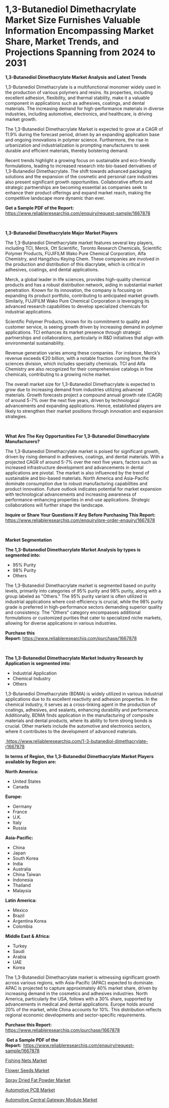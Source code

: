 <p><h1>1,3-Butanediol Dimethacrylate Market Size Furnishes Valuable Information Encompassing Market Share, Market Trends, and Projections Spanning from 2024 to 2031</h1></p><p><strong>1,3-Butanediol Dimethacrylate Market Analysis and Latest Trends</strong></p>
<p><p>1,3-Butanediol Dimethacrylate is a multifunctional monomer widely used in the production of various polymers and resins. Its properties, including excellent adhesion, flexibility, and thermal stability, make it a valuable component in applications such as adhesives, coatings, and dental materials. The increasing demand for high-performance materials in diverse industries, including automotive, electronics, and healthcare, is driving market growth.</p><p>The 1,3-Butanediol Dimethacrylate Market is expected to grow at a CAGR of 11.9% during the forecast period, driven by an expanding application base and ongoing innovations in polymer science. Furthermore, the rise in urbanization and industrialization is prompting manufacturers to seek durable and efficient materials, thereby bolstering demand. </p><p>Recent trends highlight a growing focus on sustainable and eco-friendly formulations, leading to increased research into bio-based derivatives of 1,3-Butanediol Dimethacrylate. The shift towards advanced packaging solutions and the expansion of the cosmetic and personal care industries also present significant growth opportunities. Collaborative efforts and strategic partnerships are becoming essential as companies seek to enhance their product offerings and expand market reach, making the competitive landscape more dynamic than ever.</p></p>
<p><strong>Get a Sample PDF of the Report:&nbsp;</strong> <a href="https://www.reliableresearchiq.com/enquiry/request-sample/1667878?utm_campaign=100&utm_medium=2&utm_source=Github&utm_content=ia&utm_term=10122024&utm_id=13-butanediol-dimethacrylate">https://www.reliableresearchiq.com/enquiry/request-sample/1667878</a></p>
<p>&nbsp;</p>
<p><strong>1,3-Butanediol Dimethacrylate Major Market Players</strong></p>
<p><p>The 1,3-Butanediol Dimethacrylate market features several key players, including TCI, Merck, Ott Scientific, Toronto Research Chemicals, Scientific Polymer Products, FUJIFILM Wako Pure Chemical Corporation, Alfa Chemistry, and Hangzhou Keying Chem. These companies are involved in the production and distribution of this diacrylate, which is critical in adhesives, coatings, and dental applications.</p><p>Merck, a global leader in life sciences, provides high-quality chemical products and has a robust distribution network, aiding in substantial market penetration. Known for its innovation, the company is focusing on expanding its product portfolio, contributing to anticipated market growth. Similarly, FUJIFILM Wako Pure Chemical Corporation is leveraging its advanced research capabilities to develop specialized chemicals for industrial applications.</p><p>Scientific Polymer Products, known for its commitment to quality and customer service, is seeing growth driven by increasing demand in polymer applications. TCI enhances its market presence through strategic partnerships and collaborations, particularly in R&D initiatives that align with environmental sustainability.</p><p>Revenue generation varies among these companies. For instance, Merck’s revenue exceeds €20 billion, with a notable fraction coming from the life sciences division, which includes specialty chemicals. TCI and Alfa Chemistry are also recognized for their comprehensive catalogs in fine chemicals, contributing to a growing niche market.</p><p>The overall market size for 1,3-Butanediol Dimethacrylate is expected to grow due to increasing demand from industries utilizing advanced materials. Growth forecasts project a compound annual growth rate (CAGR) of around 5-7% over the next five years, driven by technological advancements and expanding applications. Hence, established players are likely to strengthen their market positions through innovation and expansion strategies.</p></p>
<p>&nbsp;</p>
<p><strong>What Are The Key Opportunities For 1,3-Butanediol Dimethacrylate Manufacturers?</strong></p>
<p><p>The 1,3-Butanediol Dimethacrylate market is poised for significant growth, driven by rising demand in adhesives, coatings, and dental materials. With a projected CAGR of around 5-7% over the next five years, factors such as increased infrastructure development and advancements in dental applications are pivotal. The market is also influenced by the trend of sustainable and bio-based materials. North America and Asia-Pacific dominate consumption due to robust manufacturing capabilities and product innovation. Future outlook indicates potential for market expansion with technological advancements and increasing awareness of performance-enhancing properties in end-use applications. Strategic collaborations will further shape the landscape.</p></p>
<p><strong>Inquire or Share Your Questions If Any Before Purchasing This Report:</strong> <a href="https://www.reliableresearchiq.com/enquiry/pre-order-enquiry/1667878?utm_campaign=100&utm_medium=2&utm_source=Github&utm_content=ia&utm_term=10122024&utm_id=13-butanediol-dimethacrylate">https://www.reliableresearchiq.com/enquiry/pre-order-enquiry/1667878</a></p>
<p>&nbsp;</p>
<p><strong>Market Segmentation</strong></p>
<p><strong>The 1,3-Butanediol Dimethacrylate Market Analysis by types is segmented into:</strong></p>
<p><ul><li>95% Purity</li><li>98% Purity</li><li>Others</li></ul></p>
<p><p>The 1,3-Butanediol Dimethacrylate market is segmented based on purity levels, primarily into categories of 95% purity and 98% purity, along with a group labeled as "Others." The 95% purity variant is often utilized in industrial applications where cost-efficiency is crucial, while the 98% purity grade is preferred in high-performance sectors demanding superior quality and consistency. The "Others" category encompasses additional formulations or customized purities that cater to specialized niche markets, allowing for diverse applications in various industries.</p></p>
<p><strong>Purchase this Report:&nbsp;</strong><a href="https://www.reliableresearchiq.com/purchase/1667878?utm_campaign=100&utm_medium=2&utm_source=Github&utm_content=ia&utm_term=10122024&utm_id=13-butanediol-dimethacrylate">https://www.reliableresearchiq.com/purchase/1667878</a></p>
<p>&nbsp;</p>
<p><strong>The 1,3-Butanediol Dimethacrylate Market Industry Research by Application is segmented into:</strong></p>
<p><ul><li>Industrial Application</li><li>Chemical Industry</li><li>Others</li></ul></p>
<p><p>1,3-Butanediol Dimethacrylate (BDMA) is widely utilized in various industrial applications due to its excellent reactivity and adhesion properties. In the chemical industry, it serves as a cross-linking agent in the production of coatings, adhesives, and sealants, enhancing durability and performance. Additionally, BDMA finds application in the manufacturing of composite materials and dental products, where its ability to form strong bonds is crucial. Other markets include the automotive and electronics sectors, where it contributes to the development of advanced materials.</p></p>
<p><a href="https://www.reliableresearchiq.com/1-3-butanediol-dimethacrylate-r1667878?utm_campaign=100&utm_medium=2&utm_source=Github&utm_content=ia&utm_term=10122024&utm_id=13-butanediol-dimethacrylate">&nbsp;https://www.reliableresearchiq.com/1-3-butanediol-dimethacrylate-r1667878</a></p>
<p><strong>In terms of Region, the 1,3-Butanediol Dimethacrylate Market Players available by Region are:</strong></p>
<p>
    <p> <strong> North America: </strong>
        <ul>
            <li>United States</li>
            <li>Canada</li>
        </ul>
        </p> 
    <p> <strong> Europe: </strong>
        <ul>
            <li>Germany</li>
            <li>France</li>
            <li>U.K.</li>
            <li>Italy</li>
            <li>Russia</li>
        </ul>
        </p> 
    <p> <strong> Asia-Pacific: </strong>
        <ul>
            <li>China</li>
            <li>Japan</li>
            <li>South Korea</li>
            <li>India</li>
            <li>Australia</li>
            <li>China Taiwan</li>
            <li>Indonesia</li>
            <li>Thailand</li>
            <li>Malaysia</li>
        </ul>
        </p> 
    <p> <strong> Latin America: </strong>
        <ul>
            <li>Mexico</li>
            <li>Brazil</li>
            <li>Argentina Korea</li>
            <li>Colombia</li>
        </ul>
        </p> 
    <p> <strong> Middle East & Africa: </strong>
        <ul>
            <li>Turkey</li>
            <li>Saudi</li>
            <li>Arabia</li>
            <li>UAE</li>
            <li>Korea</li>
        </ul>
    </p>
    </p>
<p><p>The 1,3-Butanediol Dimethacrylate market is witnessing significant growth across various regions, with Asia-Pacific (APAC) expected to dominate. APAC is projected to capture approximately 40% market share, driven by increasing demand in the cosmetics and adhesives industries. North America, particularly the USA, follows with a 30% share, supported by advancements in medical and dental applications. Europe holds around 20% of the market, while China accounts for 10%. This distribution reflects regional economic developments and sector-specific requirements.</p></p>
<p><strong>Purchase this Report: </strong><a href="https://www.reliableresearchiq.com/purchase/1667878?utm_campaign=100&utm_medium=2&utm_source=Github&utm_content=ia&utm_term=10122024&utm_id=13-butanediol-dimethacrylate">https://www.reliableresearchiq.com/purchase/1667878</a></p>
<p>&nbsp;<strong>Get a Sample PDF of the Report:&nbsp;&nbsp;</strong><a href="https://www.reliableresearchiq.com/enquiry/request-sample/1667878?utm_campaign=100&utm_medium=2&utm_source=Github&utm_content=ia&utm_term=10122024&utm_id=13-butanediol-dimethacrylate">https://www.reliableresearchiq.com/enquiry/request-sample/1667878</a></p>
<p><strong></strong></p>
<p><p><a href="https://www.linkedin.com/pulse/investment-opportunities-fishing-nets-sector-risk-analysis-roi-pgkme?utm_campaign=100&utm_medium=2&utm_source=Github&utm_content=ia&utm_term=10122024&utm_id=13-butanediol-dimethacrylate">Fishing Nets Market</a></p><p><a href="https://www.linkedin.com/pulse/analysis-flower-seeds-market-fueled-growth-cagr-128-from-7d1ue?utm_campaign=100&utm_medium=2&utm_source=Github&utm_content=ia&utm_term=10122024&utm_id=13-butanediol-dimethacrylate">Flower Seeds Market</a></p><p><a href="https://www.linkedin.com/pulse/th-score-market-0ptye?utm_campaign=100&utm_medium=2&utm_source=Github&utm_content=ia&utm_term=10122024&utm_id=13-butanediol-dimethacrylate">Spray Dried Fat Powder Market</a></p><p><a href="https://www.linkedin.com/pulse/emerging-opportunities-challenges-global-automotive-pcb-market-v6j7c?utm_campaign=100&utm_medium=2&utm_source=Github&utm_content=ia&utm_term=10122024&utm_id=13-butanediol-dimethacrylate">Automotive PCB Market</a></p><p><a href="https://www.linkedin.com/pulse/automotive-central-gateway-module-market-report-product-r2gcc?utm_campaign=100&utm_medium=2&utm_source=Github&utm_content=ia&utm_term=10122024&utm_id=13-butanediol-dimethacrylate">Automotive Central Gateway Module Market</a></p></p>